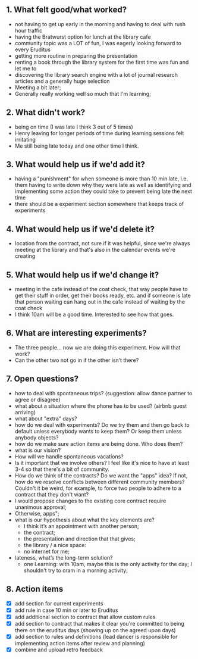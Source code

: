 ## 1. What felt good/what worked?
- not having to get up early in the morning and having to deal with rush hour traffic
- having the Bratwurst option for lunch at the library cafe
- community topic was a LOT of fun, I was eagerly looking forward to every Eruditus
- getting more routine in preparing the presentation
- renting a book through the library system for the first time was fun and let me to
- discovering the library search engine with a lot of journal research articles and a generally huge selection
- Meeting a bit later;
- Generally really working well so much that I'm learning;

## 2. What didn't work?
- being on time (I was late I think 3 out of 5 times)
- Henry leaving for longer periods of time during learning sessions felt irritating
- Me still being late today and one other time I think.

## 3. What would help us if we'd add it?
- having a "punishment" for when someone is more than 10 min late, i.e. them having to write down why they were late as well as identifying and implementing some action they could take to prevent being late the next time
- there should be a experiment section somewhere that keeps track of experiments

## 4. What would help us if we'd delete it?
- location from the contract, not sure if it was helpful, since we're always meeting at the library and that's also in the calendar events we're creating

## 5. What would help us if we'd change it?
- meeting in the cafe instead of the coat check, that way people have to get their stuff in order, get their books ready, etc. and if someone is late that person waiting can hang out in the cafe instead of waiting by the coat check
- I think 10am will be a good time. Interested to see how that goes.

## 6. What are interesting experiments?
- The three people... now we are doing this experiment. How will that work?
- Can the other two not go in if the other isn’t there?

## 7. Open questions?
- how to deal with spontaneous trips? (suggestion: allow dance partner to agree or disagree)
- what about a situation where the phone has to be used? (airbnb guest arriving)
- what about "extra" days?
- how do we deal with experiments? Do we try them and then go back to default unless everybody wants to keep them? Or keep them unless anybody objects?
- how do we make sure action items are being done. Who does them?
- what is our vision?
- How will we handle spontaneous vacations?
- Is it important that we involve others? I feel like it's nice to have at least 3-4 so that there's a bit of community.
- How do we think of the contracts? Do we want the "apps" idea? If not, how do we resolve conflicts between different community members? Couldn't it be weird, for example, to force two people to adhere to a contract that they don't want?
- I would propose changes to the existing core contract require unanimous approval;
- Otherwise, apps";
- what is our hypothesis about what the key elements are?
  * I think it’s an appointment with another person;
  * the contract;
  * the presentation and direction that that gives;
  * the library / a nice space:
  * no internet for me;
- lateness, what’s the long-term solution?
  * one Learning: with 10am, maybe this is the only activity for the day; I shouldn't try to cram in a morning activity;

## 8. Action items
- [x] add section for current experiments
- [x] add rule in case 10 min or later to Eruditus
- [x] add additional section to contract that allow custom rules
- [x] add section to contract that makes it clear you're committed to being there on the eruditus days (showing up on the agreed upon days)
- [x] add section to rules and definitions (lead dancer is responsible for implementing action items after review and planning)
- [x] combine and upload retro feedback
